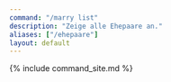 ```yaml
---
command: "/marry list"
description: "Zeige alle Ehepaare an."
aliases: ["/ehepaare"]
layout: default
---
```

{% include command_site.md %}
